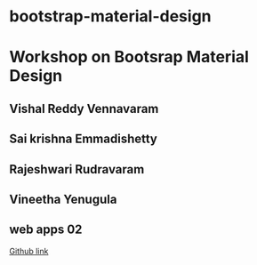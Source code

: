 # bootstrap-material-design

# Workshop on Bootsrap Material Design

## Vishal Reddy Vennavaram
## Sai krishna Emmadishetty
## Rajeshwari Rudravaram
## Vineetha Yenugula
## web apps 02 

[Github link](https://vishalreddy114.github.io/first/)
